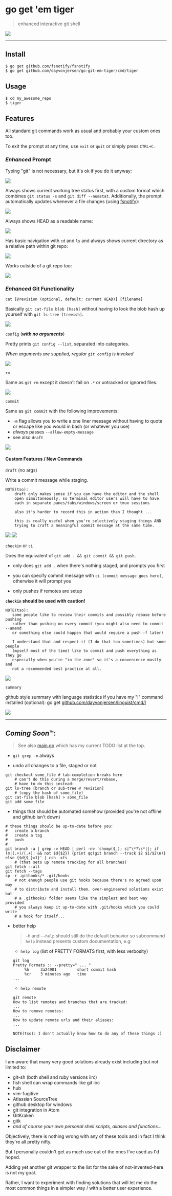 # go get 'em tiger

> enhanced interactive git shell

![](img/checkin.gif)

---

## Install

```
$ go get github.com/fsnotify/fsnotify
$ go get github.com/dayvonjersen/go-git-em-tiger/cmd/tiger
```

## Usage

```
$ cd my_awesome_repo
$ tiger
```

## Features 

All standard git commands work as usual and probably your custom ones too.

To exit the prompt at any time, use `exit` or `quit` or simply press `CTRL+C`.

### *Enhanced* Prompt

Typing "git" is not necessary, but it's ok if you do it anyway:

![](img/gitgitgit.gif)

<!--
    git@master go-git-em-tiger % status
    On branch master
    Your branch is up-to-date with 'origin/master'.
    nothing to commit, working tree clean
    git@master go-git-em-tiger % git status
    On branch master
    Your branch is up-to-date with 'origin/master'.
    nothing to commit, working tree clean
-->

Always shows current working tree status first, with a custom format
which combines `git status -s` and `git diff --numstat`.
Additionally, the prompt automatically updates whenever a file changes (using
[fsnotify](https://github.com/fsnotify/fsnotify)):

![](img/fsnotify.gif)

<!--
    README.txt +159/-15
    git@master go-git-em-tiger %
    README.txt +165/-15
    git@master go-git-em-tiger %
-->

Always shows HEAD as a readable name:

![](img/head.gif)

<!--
    $ tiger
    git@master go-git-em-tiger % checkout -b new_branch
    Switched to a new branch 'new_branch'
    git@new_branch go-git-em-tiger % checkout master
    git@master go-git-em-tiger % checkout HEAD^
    [...]
    HEAD is now at 515648e... 
    git@master~1 go-git-em-tiger %
-->

Has basic navigation with `cd` and `ls` and always shows current directory as a
relative path within git repo:

![](img/cd.gif)

<!--
    $ cd $GOPATH/src/github.com/dayvonjersen/go-git-em-tiger/cmd/tiger
    $ tiger
    git@master go-git-em-tiger/cmd/tiger %

 - basic navigation

    git@master go-git-em-tiger/cmd/tiger % cd ..
    git@master go-git-em-tiger/cmd % ls
    files known to git:
        tiger/

    current directory contents:
        tiger/
    git@master go-git-em-tiger/cmd % cd -
    git@master go-git-em-tiger/cmd/tiger %
-->

Works outside of a git repo too:

![](img/init.gif)

<!--
    $ mkdir example-repo
    $ tiger
    (not a git repository) tmp % cd example-repo
    (not a git repository) example-repo % init
    Initialized empty Git repository in /tmp/example-repo/.git/
    git@master example-repo %
-->

### *Enhanced* Git Functionality

`cat [@revision (optional, default: current HEAD)] [filename]`

Basically `git cat-file blob [hash]` without having to look the blob hash up
yourself with `git ls-tree [treeish]`.

![](img/cat.gif)

<!--
    git@master go-git-em-tiger/cmd/tiger % cat main.go
    /*
    TODO(tso):
    [...]
    git@master go-git-em-tiger/cmd/tiger % cat master~32 main.go
    package main

    import (
        "bufio"
    [...]
-->

`config` (***with no arguments***)

Pretty prints `git config --list`, separated into categories.

*When arguments are supplied, regular `git config` is invoked*

![](img/config.gif)

<!--
    git@master go-git-em-tiger/cmd/tiger % config
    system:

    global:
    user.email        = tso@teknik.io
    user.name         = tso
    push.default      = simple
    color.ui          = true
    core.excludesfile = ~/.gitignore
    core.editor       = gvim
    core.quotepath    = false
    core.pager        = diff-so-fancy | less --tabs=4 -RFX
    [...]
-->

`rm` 

Same as `git rm` except it doesn't fail on `.*` or untracked or ignored files.

![](img/rm.gif)

`commit` 

Same as `git commit` with the following improvements:

   - `-m` flag allows you to write a one liner message without having to quote
     or escape like you would in bash (or whatever you use)
   - *always* passes `--allow-empty-message`
   - see also `draft`

![](img/commit.gif)

#### Custom Features / New Commands

`draft` (no args)
 
Write a commit message while staging.

```
NOTE(tso): 
    draft only makes sense if you can have the editor and the shell
    open simultaneously, so terminal editor users will have to have
    each in separate panes/tabs/windows/screen or tmux sessions

    also it's harder to record this in action than I thought ...

    this is really useful when you're selectively staging things AND
    trying to craft a meaningful commit message at the same time.
```

![](img/draft-1.gif)
![](img/draft-2.gif)

<!--
    git draft                     #                   *start writing commit message*
    git add something             # "oh right..."     *write about something*
    git reset HEAD something_else # "hm, next commit" *delete line describing something_else*
    git mv yet_another thing      # "..."             *:%s/yet_another/thing/g*
    # :wq
    git commit
    [master b1251f2] I wrote this commit message while I was staging :D
     1 file changed, 1 insertion(+)

    or at the end
    git commit --edit # same as git commit -t $GIT_DIR/COMMIT_DRAFTMSG
                      # except you don't have to change the "template" for it 
                      # to count
-->
   
`checkin` or `ci`

Does the equivalent of `git add . && git commit && git push`.

 - only does `git add .` when there's nothing staged, and prompts you first

 - you can specify commit message with `ci (commit message goes here)`, otherwise
   it will prompt you

 - only pushes if remotes are setup

**`checkin` should be used with caution!**

```
NOTE(tso):
   some people like to review their commits and possibly rebase before pushing
   rather than pushing on every commit (you might also need to commit --amend
   or something else could happen that would require a push -f later)

   I understand that and respect it (I do that too sometimes) but some people
   (myself most of the time) like to commit and push everything as they go
   especially when you're "in the zone" so it's a convenience mostly and 
   not a recommended best practice at all.
```

![](img/checkin.gif)

`summary`

   github style summary with language statistics if you have my "l" command
   installed (optional): go get [github.com/dayvonjersen/linguist/cmd/l](https://github.com/dayvonjersen/linguist/tree/master/cmd/l)

![](img/summary.gif)

<!--
    git@master go-git-em-tiger % summary
    b6cb848 tso: update readme: document current features 8 minutes ago
              commits: 35 branches: 2 contributors: 1
                           Go: 100.00%
-->

---

## *Coming Soon*&trade;:

> See also [main.go](https://github.com/dayvonjersen/go-git-em-tiger/blob/master/cmd/tiger/main.go#L1-L84) 
> which has my current TODO list at the top.

 - `git grep -n` always
    
 - undo all changes to a file, staged or not

```
git checkout some_file # tab-completion breaks here
    # can't do this during a merge/revert/rebase,
    # have to do this instead:
git ls-tree [branch or sub-tree @ revision]
    # (copy the hash of some_file)
git cat-file blob [hash] > some_file
git add some_file
```

 - things that should be automated somehow (provided you're not offline and github isn't down)

```
# these things should be up-to-date before you:
#   create a branch
#   create a tag
#   push
#
git branch -a | grep -v HEAD | perl -ne 'chomp($_); s|^\*?\s*||; if (m|(.+)/(.+)| && not $d{$2}) {print qq(git branch --track $2 $1/$2\n)} else {$d{$_}=1}' | csh -xfs
    # (that sets up remote tracking for all branches)
git fetch --all
git fetch --tags
cp -r .githooks/* .git/hooks
    # not enough people use git hooks because there's no agreed upon way
    # to distribute and install them. over-engineered solutions exist but
    # a .githooks/ folder seems like the simplest and best way provided
    # you always keep it up-to-date with .git/hooks which you could write
    # a hook for itself...
```

 - better help

    > `-h` and `--help` should still do the default behavior so subcommand
    >  `help` instead presents custom documentation, e.g:

    - `help log` (list of PRETTY FORMATS first, with less verbosity)

    ```
    git log
    Pretty Formats :: --pretty=" ... "
         %h     3a24901         short commit hash
         %cr    3 minutes ago   time
    ...
    ```

    - `help remote`

    ```
    git remote
    How to list remotes and branches that are tracked:
    ...
    How to remove remotes:
    ...
    How to update remote urls and their aliases:
    ...

    NOTE(tso): I don't actually know how to do any of these things :)
    ```

## Disclaimer

I am aware that many very good solutions already exist including 
but not limited to:

 - git-sh (both shell and ruby versions iirc)
 - fish shell can wrap commands like git iirc
 - hub
 - vim-fugitive
 - Atlassian SourceTree
 - github desktop for windows
 - git integration in Atom
 - GitKraken
 - gitk
 - *and of course your own personal shell scripts, aliases and functions...*

Objectively, there is nothing wrong with any of these tools and in fact
I think they're all pretty nifty. 

But I personally couldn't get as much use out of the ones I've used as I'd
hoped.

Adding yet another git wrapper to the list for the sake of not-invented-here
is not my goal.

Rather, I want to experiment with finding solutions that will let me do the
most common things in a simpler way / with a better user experience.
